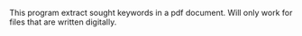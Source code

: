 This program extract sought keywords in a pdf document. Will only work for files that are written digitally.

